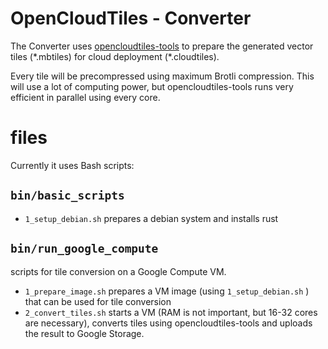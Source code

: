 
# OpenCloudTiles - Converter

The Converter uses [opencloudtiles-tools](https://github.com/OpenCloudTiles/opencloudtiles-tools) to prepare the generated vector tiles (\*.mbtiles) for cloud deployment (\*.cloudtiles).

Every tile will be precompressed using maximum Brotli compression. This will use a lot of computing power, but opencloudtiles-tools runs very efficient in parallel using every core.

# files

Currently it uses Bash scripts:

## `bin/basic_scripts`

- `1_setup_debian.sh` prepares a debian system and installs rust

## `bin/run_google_compute`

scripts for tile conversion on a Google Compute VM.

- `1_prepare_image.sh` prepares a VM image (using `1_setup_debian.sh` ) that can be used for tile conversion
- `2_convert_tiles.sh` starts a VM (RAM is not important, but 16-32 cores are necessary), converts tiles using opencloudtiles-tools and uploads the result to Google Storage.
